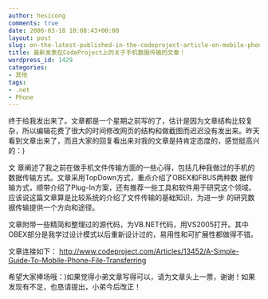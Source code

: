 ```yaml
---
author: hesicong
comments: true
date: 2006-03-18 10:08:43+00:00
layout: post
slug: on-the-latest-published-in-the-codeproject-article-on-mobile-phone-data-transfer
title: 最新发表在CodeProject上的关于手机数据传输的文章！
wordpress_id: 1429
categories:
- 其他
tags:
- .net
- Phone
---
```



终于给我发出来了。文章都是一个星期之前写的了，估计是因为文章结构比较复杂，所以编辑花费了很大的时间修改网页的结构和做截图而迟迟没有发出来。昨天看到文章出来了，而且大家的回复看出来对我的文章是持肯定态度的，感觉挺高兴的：)

文 章阐述了我之前在做手机文件传输方面的一些心得，包括几种我做过的手机的数据传输方式。文章采用TopDown方式，重点介绍了OBEX和FBUS两种数 据传输方式，顺带介绍了Plug-In方案，还有推荐一些工具和软件用于研究这个领域。应该说这篇文章算是比较系统的介绍了文件传输的基础知识，为进一步 的研究数据传输提供一个方向和途径。

文章附带一些精简和整理过的源代码，为VB.NET代码，用VS2005打开。其中OBEX部分是我学过设计模式以后重新设计过的，易用性和可扩展性都做得不错。

文章连接如下：
http://www.codeproject.com/Articles/13452/A-Simple-Guide-To-Mobile-Phone-File-Transferring

希望大家捧场哦：)如果觉得小弟文章写得可以，请为文章头上一票，谢谢！如果发现有不足，也恳请提出，小弟今后改正！
